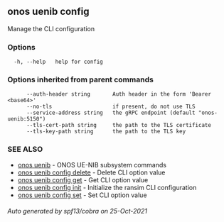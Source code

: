 ## onos uenib config

Manage the CLI configuration

### Options

```
  -h, --help   help for config
```

### Options inherited from parent commands

```
      --auth-header string       Auth header in the form 'Bearer <base64>'
      --no-tls                   if present, do not use TLS
      --service-address string   the gRPC endpoint (default "onos-uenib:5150")
      --tls-cert-path string     the path to the TLS certificate
      --tls-key-path string      the path to the TLS key
```

### SEE ALSO

* [onos uenib](onos_uenib.md)	 - ONOS UE-NIB subsystem commands
* [onos uenib config delete](onos_uenib_config_delete.md)	 - Delete CLI option value
* [onos uenib config get](onos_uenib_config_get.md)	 - Get CLI option value
* [onos uenib config init](onos_uenib_config_init.md)	 - Initialize the ransim CLI configuration
* [onos uenib config set](onos_uenib_config_set.md)	 - Set CLI option value

###### Auto generated by spf13/cobra on 25-Oct-2021
